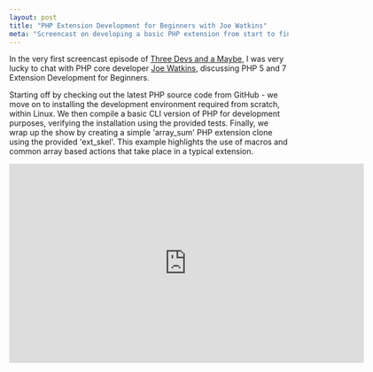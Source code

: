 ```yaml
---
layout: post
title: "PHP Extension Development for Beginners with Joe Watkins"
meta: "Screencast on developing a basic PHP extension from start to finish"
---
```


In the very first screencast episode of [Three Devs and a Maybe](http://threedevsandamaybe.com/), I was very lucky to chat with PHP core developer [Joe Watkins](http://blog.krakjoe.ninja/), discussing PHP 5 and 7 Extension Development for Beginners.
<!--more-->
Starting off by checking out the latest PHP source code from GitHub - we move on to installing the development environment required from scratch, within Linux.
We then compile a basic CLI version of PHP for development purposes, verifying the installation using the provided tests.
Finally, we wrap up the show by creating a simple 'array_sum' PHP extension clone using the provided 'ext_skel'.
This example highlights the use of macros and common array based actions that take place in a typical extension.

<iframe width="640" height="360" src="https://www.youtube.com/embed/5FoHyfu8meM" frameborder="0" allowfullscreen></iframe>
